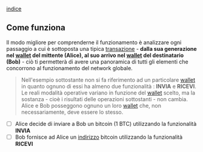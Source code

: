 [indice](README.md)
## Come funziona
Il modo migliore per comprenderne il funzionamento è analizzare ogni passaggio a cui è sottoposta una tipica [transazione](glossario.md#transazione) - __dalla sua generazione nel [wallet](glossario.md#wallet) del mittente  (Alice), al suo arrivo nel [wallet](glossario.md#wallet) del destinatario (Bob)__ - ciò ti permetterà di avere una panoramica di tutti gli elementi che concorrono al funzionamento del network globale.

> Nell'esempio sottostante non si fa riferimento ad un particolare [wallet](glossario.md#wallet) in quanto ognuno di essi ha almeno due funzionalità : __INVIA__ e __RICEVI__. Le reali modalità operative variano in funzione del [wallet](glossario.md#wallet) scelto, ma la sostanza - cioè i risultati delle operazioni sottostanti - non cambia. Alice e Bob posseggono ognuno un loro [wallet](glossario.md#wallet) che, non necessariamente, deve essere lo stesso.

- [ ] Alice decide di inviare a Bob un bitcoin (1 BTC) utilizzando la funzionalità __INVIA__
- [ ] Bob fornisce ad Alice un [indirizzo](glossario.md#address) bitcoin utilizzando la funzionalità __RICEVI__
